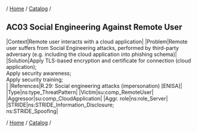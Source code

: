 / [Home](/acctp/) / [Catalog](/acctp/catalog/) /

## AC03 Social Engineering Against Remote User

|Context|Remote user interacts with a cloud application|
|Problem|Remote user suffers from Social Engineering attacks, performed by third-party adversary (e.g. including the cloud application into phishing schema)|
|Solution|Apply TLS-based encryption and certificate for connection (cloud application);<br /> Apply security awareness;<br /> Apply security training;<br />|
|References|R.29: Social engineering attacks (impersonation) [ENISA]|
|Type|ns:type_ThreatPattern|
|Victim|su:comp_RemoteUser|
|Aggressor|su:comp_CloudApplication|
|Aggr. role|ns:role_Server|
|STRIDE|ns:STRIDE_Information_Disclosure;<br /> ns:STRIDE_Spoofing|

/ [Home](/acctp/) / [Catalog](/acctp/catalog/) /

